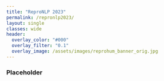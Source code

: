 ```yaml
---
title: "ReproNLP 2023"
permalink: /repronlp2023/
layout: single
classes: wide
header:
  overlay_color: "#000"
  overlay_filter: "0.1"
  overlay_image: /assets/images/reprohum_banner_orig.jpg
---
```


### Placeholder
